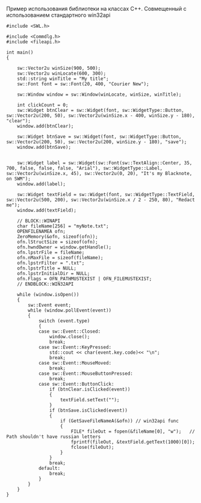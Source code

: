Пример использования библиотеки на классах C++.
Совмещенный с использованием стандартного win32api

	#include <SWL.h>

	#include <Commdlg.h>
	#include <fileapi.h>

	int main()
	{

		sw::Vector2u winSize(900, 500);
		sw::Vector2u winLocate(600, 300);
		std::string winTitle = "My title";
		sw::Font font = sw::Font(20, 400, "Courier New");

		sw::Window window = sw::Window(winLocate, winSize, winTitle);
		
		int clickCount = 0;
		sw::Widget btnClear = sw::Widget(font, sw::WidgetType::Button, sw::Vector2u(200, 50), sw::Vector2u(winSize.x - 400, winSize.y - 180), "clear");
		window.add(btnClear);

		sw::Widget btnSave = sw::Widget(font, sw::WidgetType::Button, sw::Vector2u(200, 50), sw::Vector2u(200, winSize.y - 180), "save");
		window.add(btnSave);


		sw::Widget label = sw::Widget(sw::Font(sw::TextAlign::Center, 35, 700, false, false, false, "Arial"), sw::WidgetType::Label, sw::Vector2u(winSize.x, 45), sw::Vector2u(0, 20), "It's my Blacknote, on SWM");
		window.add(label);

		sw::Widget textField = sw::Widget(font, sw::WidgetType::TextField, sw::Vector2u(500, 200), sw::Vector2u(winSize.x / 2 - 250, 80), "Redact me");
		window.add(textField);

		// BLOCK::WINAPI
		char fileName[256] = "myNote.txt";
		OPENFILENAMEA ofn;
		ZeroMemory(&ofn, sizeof(ofn));
		ofn.lStructSize = sizeof(ofn);
		ofn.hwndOwner = window.getHandle();
		ofn.lpstrFile = fileName;
		ofn.nMaxFile = sizeof(fileName);
		ofn.lpstrFilter = ".txt";
		ofn.lpstrTitle = NULL;
		ofn.lpstrInitialDir = NULL;
		ofn.Flags = OFN_PATHMUSTEXIST | OFN_FILEMUSTEXIST;
		// ENDBLOCK::WIN32API

		while (window.isOpen())
		{
			sw::Event event;
			while (window.pollEvent(event))
			{
				switch (event.type)
				{
				case sw::Event::Closed:
					window.close();
					break;
				case sw::Event::KeyPressed:
					std::cout << char(event.key.code)<< "\n";
					break;
				case sw::Event::MouseMoved:
					break;
				case sw::Event::MouseButtonPressed:
					break;
				case sw::Event::ButtonClick:
					if (btnClear.isClicked(event))
					{
						textField.setText("");
					}
					if (btnSave.isClicked(event))
					{
						if (GetSaveFileNameA(&ofn)) // win32api func
						{
							FILE* fileOut = fopen(&fileName[0], "w");	// Path shouldn't have russian letters
							fprintf(fileOut, &textField.getText(1000)[0]);
							fclose(fileOut);
						}
					}
					break;
				default:
					break;
				}
			}
		}
	}

